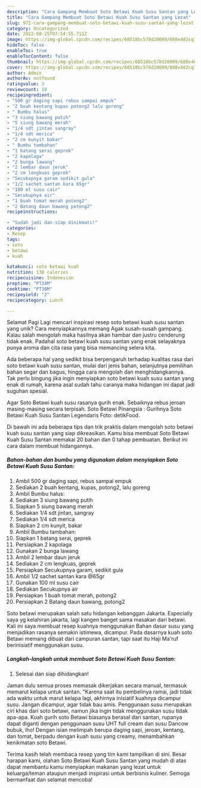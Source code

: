 ```yaml
---
description: "Cara Gampang Membuat Soto Betawi Kuah Susu Santan yang Lezat"
title: "Cara Gampang Membuat Soto Betawi Kuah Susu Santan yang Lezat"
slug: 972-cara-gampang-membuat-soto-betawi-kuah-susu-santan-yang-lezat
category: Uncategorized
date: 2022-08-25T07:54:55.711Z
image: https://img-global.cpcdn.com/recipes/68518bc578d20009/680x482cq70/soto-betawi-kuah-susu-santan-foto-resep-utama.jpg
hideToc: false
enableToc: true
enableTocContent: false
thumbnail: https://img-global.cpcdn.com/recipes/68518bc578d20009/680x482cq70/soto-betawi-kuah-susu-santan-foto-resep-utama.jpg
cover: https://img-global.cpcdn.com/recipes/68518bc578d20009/680x482cq70/soto-betawi-kuah-susu-santan-foto-resep-utama.jpg
author: Admin
authorAv: notfound
ratingvalue: 3
reviewcount: 18
recipeingredient:
- "500 gr daging sapi rebus sampai empuk"
- "2 buah kentang kupas potong2 lalu goreng"
- " Bumbu halus"
- "3 siung bawang putih"
- "5 siung bawang merah"
- "1/4 sdt jintan sangray"
- "1/4 sdt merica"
- "2 cm kunyit bakar"
- " Bumbu tambahan"
- "1 batang serai geprek"
- "2 kapolaga"
- "2 bunga lawang"
- "2 lembar daun jeruk"
- "2 cm lengkuas geprek"
- "Secukupnya garam sedikit gula"
- "1/2 sachet santan kara 65gr"
- "100 ml susu cair"
- "Secukupnya air"
- "1 buah tomat merah potong2"
- "2 Batang daun bawang potong2"
recipeinstructions:

- "Sudah jadi dan siap dinikmati!"
categories:
- Resep
tags:
- soto
- betawi
- kuah

katakunci: soto betawi kuah 
nutrition: 138 calories
recipecuisine: Indonesian
preptime: "PT34M"
cooktime: "PT30M"
recipeyield: "2"
recipecategory: Lunch

---
```



Selamat Pagi Lagi mencari inspirasi resep soto betawi kuah susu santan yang unik? Cara menyiapkannya memang Agak susah-susah gampang. Kalau salah mengolah maka hasilnya akan hambar dan justru cenderung tidak enak. Padahal soto betawi kuah susu santan yang enak selayaknya punya aroma dan cita rasa yang bisa memancing selera kita.


Ada beberapa hal yang sedikit bisa berpengaruh terhadap kualitas rasa dari soto betawi kuah susu santan, mulai dari jenis bahan, selanjutnya pemilihan bahan segar dan bagus, hingga cara mengolah dan menghidangkannya. Tak perlu bingung jika ingin menyiapkan soto betawi kuah susu santan yang enak di rumah, karena asal sudah tahu caranya maka hidangan ini dapat jadi suguhan spesial.

Agar Soto Betawi kuah susu rasanya gurih enak. Sebaiknya rebus jeroan masing-masing secara terpisah. Soto Betawi Pinangsia : Gurihnya Soto Betawi Kuah Susu Santan Legendaris Foto: detikFood.


Di bawah ini ada beberapa tips dan trik praktis dalam mengolah soto betawi kuah susu santan yang siap dikreasikan. Kamu bisa membuat Soto Betawi Kuah Susu Santan memakai 20 bahan dan 0 tahap pembuatan. Berikut ini cara dalam membuat hidangannya.

<!--inarticleads1-->

##### Bahan-bahan dan bumbu yang digunakan dalam menyiapkan Soto Betawi Kuah Susu Santan:

1. Ambil 500 gr daging sapi, rebus sampai empuk
1. Sediakan 2 buah kentang, kupas, potong2, lalu goreng
1. Ambil  Bumbu halus:
1. Sediakan 3 siung bawang putih
1. Siapkan 5 siung bawang merah
1. Sediakan 1/4 sdt jintan, sangray
1. Sediakan 1/4 sdt merica
1. Siapkan 2 cm kunyit, bakar
1. Ambil  Bumbu tambahan:
1. Siapkan 1 batang serai, geprek
1. Persiapkan 2 kapolaga
1. Gunakan 2 bunga lawang
1. Ambil 2 lembar daun jeruk
1. Sediakan 2 cm lengkuas, geprek
1. Persiapkan Secukupnya garam, sedikit gula
1. Ambil 1/2 sachet santan kara @65gr
1. Gunakan 100 ml susu cair
1. Sediakan Secukupnya air
1. Persiapkan 1 buah tomat merah, potong2
1. Persiapkan 2 Batang daun bawang, potong2


Soto betawi merupakan salah satu hidangan kebanggan Jakarta. Especially saya yg kelahiran jakarta, lagi kangen banget sama masakan dari betawi. Kali ini saya membuat resep kuahnya menggunakan Bahan dasar susu yang menjadikan rasanya semakin istimewa, dicampur. Pada dasarnya kuah soto Betawi memang dibuat dari campuran santan, tapi saat itu Haji Ma&#39;ruf berinisiatif menggunakan susu. 

<!--inarticleads2-->

##### Langkah-langkah untuk membuat Soto Betawi Kuah Susu Santan:


1. Selesai dan siap dihidangkan!

Jaman dulu semua proses memasak dikerjakan secara manual, termasuk memarut kelapa untuk santan. &#34;Karena saat itu pembelinya ramai, jadi tidak ada waktu untuk marut kelapa lagi, akhirnya inisiatif kuahnya dicampur susu. Jangan dicampur, agar tidak bau amis. Penggunaan susu merupakan ciri khas dari soto betawi, namun jika ingin tidak menggunakan susu tidak apa-apa. Kuah gurih soto Betawi biasanya berasal dari santan, rupanya dapat diganti dengan penggunaan susu UHT full cream dan susu Dancow bubuk, lho! Dengan isian melimpah berupa daging sapi, jeroan, kentang, dan tomat, berpadu dengan kuah susu yang creamy, menambahkan kenikmatan soto Betawi. 

Terima kasih telah membaca resep yang tim kami tampilkan di sini. Besar harapan kami, olahan Soto Betawi Kuah Susu Santan yang mudah di atas dapat membantu kamu menyiapkan makanan yang lezat untuk keluarga/teman ataupun menjadi inspirasi untuk berbisnis kuliner. Semoga bermanfaat dan selamat mencoba!
